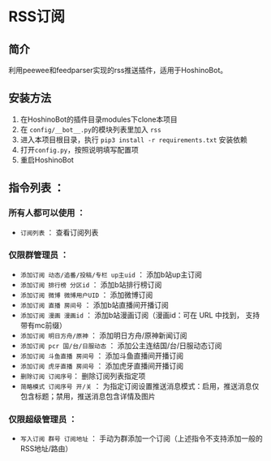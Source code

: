 # RSS订阅

## 简介

利用peewee和feedparser实现的rss推送插件，适用于HoshinoBot。

## 安装方法

1. 在HoshinoBot的插件目录modules下clone本项目
2. 在 `config/__bot__.py`的模块列表里加入 `rss`
3. 进入本项目根目录，执行 `pip3 install -r requirements.txt` 安装依赖
4. 打开`config.py`，按照说明填写配置项
5. 重启HoshinoBot

## 指令列表 ：
### 所有人都可以使用 ：
- `订阅列表` ： 查看订阅列表
### 仅限群管理员 ：
- `添加订阅 动态/追番/投稿/专栏 up主uid` ： 添加b站up主订阅
- `添加订阅 排行榜 分区id` ： 添加b站排行榜订阅
- `添加订阅 微博 微博用户UID` ： 添加微博订阅
- `添加订阅 直播 房间号` ： 添加b站直播间开播订阅
- `添加订阅 漫画 漫画id` ： 添加b站漫画订阅（漫画id：可在 URL 中找到， 支持带有mc前缀）
- `添加订阅 明日方舟/原神` ： 添加明日方舟/原神新闻订阅
- `添加订阅 pcr 国/台/日服动态` ： 添加公主连结国/台/日服动态订阅
- `添加订阅 斗鱼直播 房间号` ： 添加斗鱼直播间开播订阅
- `添加订阅 虎牙直播 房间号` ： 添加虎牙直播间开播订阅
- `删除订阅 订阅序号`： 删除订阅列表指定项
- `简略模式 订阅序号 开/关` ： 为指定订阅设置推送消息模式：启用，推送消息仅包含标题；禁用，推送消息包含详情及图片
### 仅限超级管理员 ：
- `写入订阅 群号 订阅地址` ： 手动为群添加一个订阅（上述指令不支持添加一般的RSS地址/路由）
